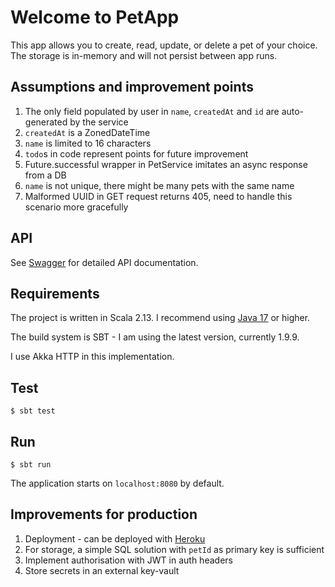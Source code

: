 # Welcome to PetApp

This app allows you to create, read, update, or delete a pet of your choice. 
The storage is in-memory and will not persist between app runs.

## Assumptions and improvement points
1) The only field populated by user in `name`, `createdAt` and `id` are auto-generated by the service
2) `createdAt` is a ZonedDateTime
3) `name` is limited to 16 characters
4) `todo`s in code represent points for future improvement
5) Future.successful wrapper in PetService imitates an async response from a DB
6) `name` is not unique, there might be many pets with the same name
7) Malformed UUID in GET request returns 405, need to handle this scenario more gracefully

## API

See [Swagger](Swagger.yaml) for detailed API documentation.

## Requirements

The project is written in Scala 2.13. I recommend using  [Java 17](https://adoptium.net/en-GB/) or higher.

The build system is SBT - I am using the latest version, currently 1.9.9.

I use Akka HTTP in this implementation.

## Test

```console
$ sbt test
```

## Run

```console
$ sbt run
```

The application starts on `localhost:8080` by default.

## Improvements for production

1) Deployment - can be deployed with [Heroku](https://devcenter.heroku.com/)
2) For storage, a simple SQL solution with `petId` as primary key is sufficient
3) Implement authorisation with JWT in auth headers
4) Store secrets in an external key-vault

